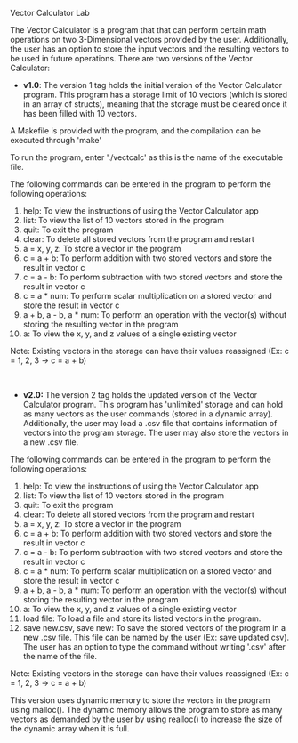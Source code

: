 Vector Calculator Lab



The Vector Calculator is a program that that can perform certain math operations on two 3-Dimensional vectors provided by the user. Additionally, the user has an option to store the input vectors and the resulting vectors to be used in future operations. There are two versions of the Vector Calculator:



* **v1.0**: The version 1 tag holds the initial version of the Vector Calculator program. This program has a storage limit of 10 vectors (which is stored in an array of structs), meaning that the storage must be cleared once it has been filled with 10 vectors.



A Makefile is provided with the program, and the compilation can be executed through 'make'

To run the program, enter './vectcalc' as this is the name of the executable file.



The following commands can be entered in the program to perform the following operations:

1. help: To view the instructions of using the Vector Calculator app
2. list: To view the list of 10 vectors stored in the program
3. quit: To exit the program
4. clear: To delete all stored vectors from the program and restart
5. a = x, y, z: To store a vector in the program
6. c = a + b: To perform addition with two stored vectors and store the result in vector c
7. c = a - b: To perform subtraction with two stored vectors and store the result in vector c
8. c = a \* num: To perform scalar multiplication on a stored vector and store the result in vector c
9. a + b, a - b, a \* num: To perform an operation with the vector(s) without storing the resulting vector in the program
10. a: To view the x, y, and z values of a single existing vector



Note: Existing vectors in the storage can have their values reassigned (Ex: c = 1, 2, 3 -> c = a + b)

 





* **v2.0:** The version 2 tag holds the updated version of the Vector Calculator program. This program has 'unlimited' storage and can hold as many vectors as the user commands (stored in a dynamic array). Additionally, the user may load a .csv file that contains information of vectors into the program storage. The user may also store the vectors in a new .csv file.



The following commands can be entered in the program to perform the following operations:

1. help: To view the instructions of using the Vector Calculator app
2. list: To view the list of 10 vectors stored in the program
3. quit: To exit the program
4. clear: To delete all stored vectors from the program and restart
5. a = x, y, z: To store a vector in the program
6. c = a + b: To perform addition with two stored vectors and store the result in vector c
7. c = a - b: To perform subtraction with two stored vectors and store the result in vector c
8. c = a \* num: To perform scalar multiplication on a stored vector and store the result in vector c
9. a + b, a - b, a \* num: To perform an operation with the vector(s) without storing the resulting vector in the program
10. a: To view the x, y, and z values of a single existing vector
11. load file: To load a file and store its listed vectors in the program.
12. save new.csv, save new: To save the stored vectors of the program in a new .csv file. This file can be named by the user (Ex: save updated.csv). The user has an option to type the command without writing '.csv' after the name of the file.



Note: Existing vectors in the storage can have their values reassigned (Ex: c = 1, 2, 3 -> c = a + b)



This version uses dynamic memory to store the vectors in the program using malloc(). The dynamic memory allows the program to store as many vectors as demanded by the user by using realloc() to increase the size of the dynamic array when it is full.

